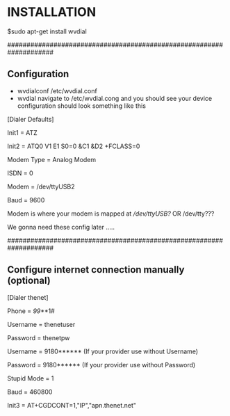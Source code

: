 # INSTALLATION
$sudo apt-get install wvdial

####################################################################

## Configuration 
- wvdialconf /etc/wvdial.conf
- wvdial
navigate to /etc/wvdial.cong and you should see your device configuration 
should look something like this 

[Dialer Defaults]

Init1 = ATZ

Init2 = ATQ0 V1 E1 S0=0 &C1 &D2 +FCLASS=0

Modem Type = Analog Modem

ISDN = 0

Modem = /dev/ttyUSB2

Baud = 9600

Modem is where your modem is mapped at */dev/ttyUSB?* OR /dev/tty??? 

We gonna need these config later .....

####################################################################

## Configure internet connection manually (optional)

[Dialer thenet]

Phone = *99***1#

Username = thenetuser

Password = thenetpw

 Username = 9180****** (If your provider use without Username)
 
Password = 9180****** (If your provider use without Password)

Stupid Mode = 1

Baud = 460800

Init3 = AT+CGDCONT=1,"IP","apn.thenet.net"



